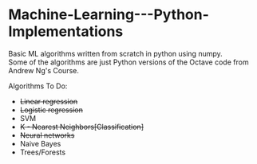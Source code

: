 # Machine-Learning---Python-Implementations

Basic ML algorithms written from scratch in python using numpy.  
Some of the algorithms are just Python versions of the Octave code from Andrew Ng's Course.

Algorithms To Do:
- ~~Linear regression~~
- ~~Logistic regression~~
- SVM
- ~~K - Nearest Neighbors[Classification]~~
- ~~Neural networks~~
- Naive Bayes
- Trees/Forests


